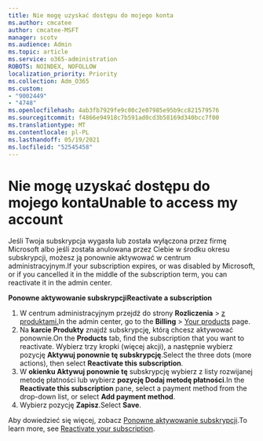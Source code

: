 ```yaml
---
title: Nie mogę uzyskać dostępu do mojego konta
ms.author: cmcatee
author: cmcatee-MSFT
manager: scotv
ms.audience: Admin
ms.topic: article
ms.service: o365-administration
ROBOTS: NOINDEX, NOFOLLOW
localization_priority: Priority
ms.collection: Adm_O365
ms.custom:
- "9002449"
- "4748"
ms.openlocfilehash: 4ab3fb7929fe9c00c2e07985e95b9cc821579576
ms.sourcegitcommit: f4866e94918c7b591ad0cd3b58169d340bcc7f00
ms.translationtype: MT
ms.contentlocale: pl-PL
ms.lasthandoff: 05/19/2021
ms.locfileid: "52545458"
---
```

# <a name="unable-to-access-my-account"></a><span data-ttu-id="a5d08-102">Nie mogę uzyskać dostępu do mojego konta</span><span class="sxs-lookup"><span data-stu-id="a5d08-102">Unable to access my account</span></span>

<span data-ttu-id="a5d08-103">Jeśli Twoja subskrypcja wygasła lub została wyłączona przez firmę Microsoft albo jeśli została anulowana przez Ciebie w środku okresu subskrypcji, możesz ją ponownie aktywować w centrum administracyjnym.</span><span class="sxs-lookup"><span data-stu-id="a5d08-103">If your subscription expires, or was disabled by Microsoft, or if you cancelled it in the middle of the subscription term, you can reactivate it in the admin center.</span></span>

<span data-ttu-id="a5d08-104">**Ponowne aktywowanie subskrypcji**</span><span class="sxs-lookup"><span data-stu-id="a5d08-104">**Reactivate a subscription**</span></span>

1. <span data-ttu-id="a5d08-105">W centrum administracyjnym przejdź do strony **Rozliczenia**  >  [z produktami.](https://go.microsoft.com/fwlink/p/?linkid=842054)</span><span class="sxs-lookup"><span data-stu-id="a5d08-105">In the admin center, go to the **Billing** > [Your products](https://go.microsoft.com/fwlink/p/?linkid=842054) page.</span></span>
2. <span data-ttu-id="a5d08-106">Na **karcie Produkty** znajdź subskrypcję, którą chcesz aktywować ponownie.</span><span class="sxs-lookup"><span data-stu-id="a5d08-106">On the **Products** tab, find the subscription that you want to reactivate.</span></span> <span data-ttu-id="a5d08-107">Wybierz trzy kropki (więcej akcji), a następnie wybierz pozycję **Aktywuj ponownie tę subskrypcję**.</span><span class="sxs-lookup"><span data-stu-id="a5d08-107">Select the three dots (more actions), then select **Reactivate this subscription**.</span></span>
3. <span data-ttu-id="a5d08-108">W **okienku Aktywuj ponownie tę** subskrypcję wybierz z listy rozwijanej metodę płatności lub wybierz **pozycję Dodaj metodę płatności**.</span><span class="sxs-lookup"><span data-stu-id="a5d08-108">In the **Reactivate this subscription** pane, select a payment method from the drop-down list, or select **Add payment method**.</span></span>
4. <span data-ttu-id="a5d08-109">Wybierz pozycję **Zapisz**.</span><span class="sxs-lookup"><span data-stu-id="a5d08-109">Select **Save**.</span></span>

<span data-ttu-id="a5d08-110">Aby dowiedzieć się więcej, zobacz [Ponowne aktywowanie subskrypcji](/microsoft-365/commerce/subscriptions/reactivate-your-subscription).</span><span class="sxs-lookup"><span data-stu-id="a5d08-110">To learn more, see [Reactivate your subscription](/microsoft-365/commerce/subscriptions/reactivate-your-subscription).</span></span>